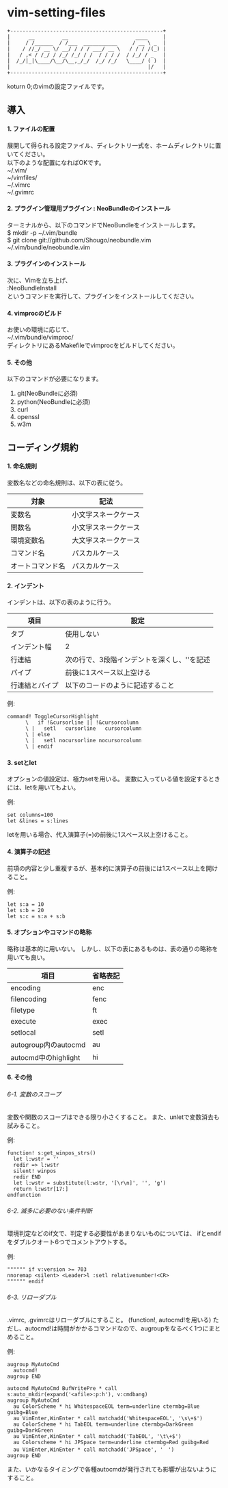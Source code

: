 ﻿vim-setting-files
=================

~~~~AA
+--------------------------------------------------+
|      __         __                      ____     |
|     / /______  / /___  ___________     / __ \ _  |
|    / //_/ __ \/ __/ / / / ___/ __ \   / / / /(_) |
|   / ,< / /_/ / /_/ /_/ / /  / / / /  / /_/ / _   |
|  /_/|_|\____/\__/\__,_/_/  /_/ /_/   \____/ ( )  |
|                                             |/   |
+--------------------------------------------------+
~~~~

koturn 0;のvimの設定ファイルです。  
## 導入
#### 1. ファイルの配置  
展開して得られる設定ファイル、ディレクトリ一式を、ホームディレクトリに置いてください。  
以下のような配置になればOKです。  
~/.vim/  
~/vimfiles/  
~/.vimrc  
~/.gvimrc  

#### 2. プラグイン管理用プラグイン : NeoBundleのインストール  
ターミナルから、以下のコマンドでNeoBundleをインストールします。  
$ mkdir -p ~/.vim/bundle  
$ git clone git://github.com/Shougo/neobundle.vim ~/.vim/bundle/neobundle.vim  

#### 3. プラグインのインストール  
次に、Vimを立ち上げ、  
:NeoBundleInstall  
というコマンドを実行して、プラグインをインストールしてください。  

#### 4. vimprocのビルド  
お使いの環境に応じて、  
~/.vim/bundle/vimproc/  
ディレクトリにあるMakefileでvimprocをビルドしてください。  

#### 5. その他  
以下のコマンドが必要になります。  
1. git(NeoBundleに必須)  
2. python(NeoBundleに必須)  
3. curl  
4. openssl  
5. w3m  




## コーディング規約
#### 1. 命名規則
変数名などの命名規則は、以下の表に従う。

対象             | 記法
-----------------|---------------------
変数名           | 小文字スネークケース
関数名           | 小文字スネークケース
環境変数名       | 大文字スネークケース
コマンド名       | パスカルケース
オートコマンド名 | パスカルケース


#### 2. インデント
インデントは、以下の表のように行う。

項目           | 設定
---------------|---------------------------------------------
タブ           | 使用しない
インデント幅   | 2
行連結         | 次の行で、3段階インデントを深くし、'\'を記述
パイプ         | 前後に1スペース以上空ける
行連結とパイプ | 以下のコードのように記述すること

例:
~~~~VimL
command! ToggleCursorHighlight
      \   if !&cursorline || !&cursorcolumn
      \ |   setl   cursorline   cursorcolumn
      \ | else
      \ |   setl nocursorline nocursorcolumn
      \ | endif
~~~~


#### 3. setとlet
オプションの値設定は、極力setを用いる。
変数に入っている値を設定するときには、letを用いてもよい。

例:
~~~~VimL
set columns=100
let &lines = s:lines
~~~~
letを用いる場合、代入演算子(=)の前後に1スペース以上空けること。


#### 4. 演算子の記述
前項の内容と少し重複するが、基本的に演算子の前後には1スペース以上を開けること。

例:
~~~~VimL
let s:a = 10
let s:b = 20
let s:c = s:a + s:b
~~~~


#### 5. オプションやコマンドの略称
略称は基本的に用いない。
しかし、以下の表にあるものは、表の通りの略称を用いても良い。

項目                 | 省略表記
---------------------|---------
encoding             | enc
filencoding          | fenc
filetype             | ft
execute              | exec
setlocal             | setl
autogroup内のautocmd | au
autocmd中のhighlight | hi


#### 6. その他
###### 6-1. 変数のスコープ
変数や関数のスコープはできる限り小さくすること。
また、unletで変数消去も試みること。

例:
~~~~VimL
function! s:get_winpos_strs()
  let l:wstr = ''
  redir => l:wstr
  silent! winpos
  redir END
  let l:wstr = substitute(l:wstr, '[\r\n]', '', 'g')
  return l:wstr[17:]
endfunction
~~~~

###### 6-2. 滅多に必要のない条件判断
環境判定などのif文で、判定する必要性があまりないものについては、
ifとendifをダブルクオート6つでコメントアウトする。

例:
~~~~VimL
"""""" if v:version >= 703
nnoremap <silent> <Leader>l :setl relativenumber!<CR>
"""""" endif
~~~~

###### 6-3. リローダブル
.vimrc, .gvimrcはリローダブルにすること。
(function!, autocmd!を用いる)
ただし、autocmd!は時間がかかるコマンドなので、augroupをなるべく1つにまとめること。

例:
~~~~VimL
augroup MyAutoCmd
  autocmd!
augroup END

autocmd MyAutoCmd BufWritePre * call s:auto_mkdir(expand('<afile>:p:h'), v:cmdbang)
augroup MyAutoCmd
  au ColorScheme * hi WhitespaceEOL term=underline ctermbg=Blue guibg=Blue
  au VimEnter,WinEnter * call matchadd('WhitespaceEOL', '\s\+$')
  au ColorScheme * hi TabEOL term=underline ctermbg=DarkGreen guibg=DarkGreen
  au VimEnter,WinEnter * call matchadd('TabEOL', '\t\+$')
  au Colorscheme * hi JPSpace term=underline ctermbg=Red guibg=Red
  au VimEnter,WinEnter * call matchadd('JPSpace', '　')
augroup END
~~~~

また、いかなるタイミングで各種autocmdが発行されても影響が出ないようにすること。
